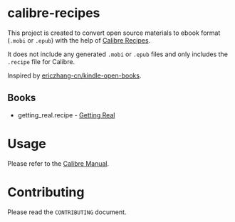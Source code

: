 # calibre-recipes

This project is created to convert open source materials to ebook format (`.mobi` or `.epub`) with the help of [Calibre Recipes](https://manual.calibre-ebook.com/news.html). 

It does not include any generated `.mobi` or `.epub` files and only includes the `.recipe` file for Calibre.

Inspired by [ericzhang-cn/kindle-open-books](https://github.com/ericzhang-cn/kindle-open-books).

## Books

+ getting_real.recipe - [Getting Real](https://basecamp.com/gettingreal)

# Usage

Please refer to the [Calibre Manual](https://manual.calibre-ebook.com/news.html).

# Contributing

Please read the `CONTRIBUTING` document.
